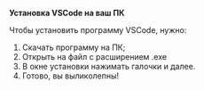 **Установка VSCode на ваш ПК**

Чтобы установить программу VSCode, нужно:

1. Скачать программу на ПК;
2. Открыть на файл с расширением .exe
3. В окне установки нажимать галочки и далее.
4. Готово, вы выликолепны!
